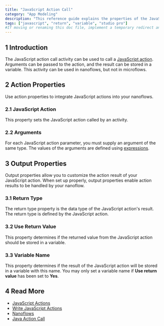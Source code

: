 ```yaml
---
title: "JavaScript Action Call"
category: "App Modeling"
description: "This reference guide explains the properties of the JavaScript action call activity."
tags: ["javascript", "return", "variable", "studio pro"]
#If moving or renaming this doc file, implement a temporary redirect and let the respective team know they should update the URL in the product. See Mapping to Products for more details.
---
```


## 1 Introduction

The JavaScript action call activity can be used to call a [JavaScript action](javascript-actions). Arguments can be passed to the action, and the result can be stored in a variable. This activity can be used in nanoflows, but not in microflows.

## 2 Action Properties

Use action properties to integrate JavaScript actions into your nanoflows.

### 2.1 JavaScript Action

This property sets the JavaScript action called by an activity.

### 2.2 Arguments

For each JavaScript action parameter, you must supply an argument of the same type. The values of the arguments are defined using [expressions](expressions).

## 3 Output Properties

Output properties allow you to customize the action result of your JavaScript action. When set up properly, output properties enable action results to be handled by your nanoflow.

### 3.1 Return Type

The return type property is the data type of the JavaScript action's result. The return type is defined by the JavaScript action.

### 3.2 Use Return Value

This property determines if the returned value from the JavaScript action should be stored in a variable.

### 3.3 Variable Name

This property determines if the result of the JavaScript action will be stored in a variable with this name. You may only set a variable name if **Use return value** has been set to **Yes**.

## 4 Read More

* [JavaScript Actions](javascript-actions)
* [Write JavaScript Actions](/howto/extensibility/write-javascript-actions)
* [Nanoflows](nanoflows)
* [Java Action Call](java-action-call)